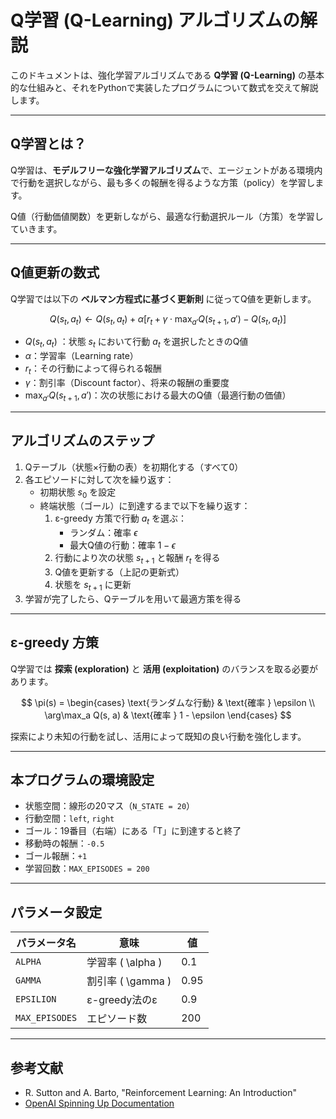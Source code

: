 # Q学習 (Q-Learning) アルゴリズムの解説

このドキュメントは、強化学習アルゴリズムである **Q学習 (Q-Learning)** の基本的な仕組みと、それをPythonで実装したプログラムについて数式を交えて解説します。

---

## Q学習とは？

Q学習は、**モデルフリーな強化学習アルゴリズム**で、エージェントがある環境内で行動を選択しながら、最も多くの報酬を得るような方策（policy）を学習します。

Q値（行動価値関数）を更新しながら、最適な行動選択ルール（方策）を学習していきます。

---

## Q値更新の数式

Q学習では以下の **ベルマン方程式に基づく更新則** に従ってQ値を更新します。

$$
Q(s_t, a_t) \leftarrow Q(s_t, a_t) + \alpha \left[ r_t + \gamma \cdot \max_{a'} Q(s_{t+1}, a') - Q(s_t, a_t) \right]
$$

- $Q(s_t, a_t)$ ：状態 $s_t$ において行動 $a_t$ を選択したときのQ値
- $\alpha$：学習率（Learning rate）
- $r_t$：その行動によって得られる報酬
- $\gamma$：割引率（Discount factor）、将来の報酬の重要度
- $\max_{a'} Q(s_{t+1}, a')$：次の状態における最大のQ値（最適行動の価値）

---

## アルゴリズムのステップ

1. Qテーブル（状態×行動の表）を初期化する（すべて0）
2. 各エピソードに対して次を繰り返す：
    - 初期状態 $s_0$ を設定
    - 終端状態（ゴール）に到達するまで以下を繰り返す：
        1. ε-greedy 方策で行動 $a_t$ を選ぶ：
            - ランダム：確率 $\epsilon$
            - 最大Q値の行動：確率 $1 - \epsilon$
        2. 行動により次の状態 $s_{t+1}$ と報酬 $r_t$ を得る
        3. Q値を更新する（上記の更新式）
        4. 状態を $s_{t+1}$ に更新
3. 学習が完了したら、Qテーブルを用いて最適方策を得る

---

## ε-greedy 方策

Q学習では **探索 (exploration)** と **活用 (exploitation)** のバランスを取る必要があります。

$$
\pi(s) =
\begin{cases}
\text{ランダムな行動} & \text{確率 } \epsilon \\
\arg\max_a Q(s, a) & \text{確率 } 1 - \epsilon
\end{cases}
$$

探索により未知の行動を試し、活用によって既知の良い行動を強化します。

---

## 本プログラムの環境設定

- 状態空間：線形の20マス（`N_STATE = 20`）
- 行動空間：`left`, `right`
- ゴール：19番目（右端）にある「T」に到達すると終了
- 移動時の報酬：`-0.5`
- ゴール報酬：`+1`
- 学習回数：`MAX_EPISODES = 200`

---

## パラメータ設定

| パラメータ名 | 意味 | 値 |
|--------------|------|----|
| `ALPHA`      | 学習率 \( \alpha \) | 0.1 |
| `GAMMA`      | 割引率 \( \gamma \) | 0.95 |
| `EPSILION`   | ε-greedy法のε       | 0.9 |
| `MAX_EPISODES` | エピソード数     | 200 |

---

## 参考文献

- R. Sutton and A. Barto, "Reinforcement Learning: An Introduction"
- [OpenAI Spinning Up Documentation](https://spinningup.openai.com/)